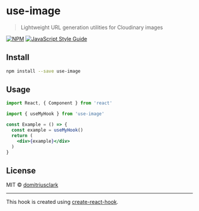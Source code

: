 # use-image

> Lightweight URL generation utilities for Cloudinary images 

[![NPM](https://img.shields.io/npm/v/use-image.svg)](https://www.npmjs.com/package/use-image) [![JavaScript Style Guide](https://img.shields.io/badge/code_style-standard-brightgreen.svg)](https://standardjs.com)

## Install

```bash
npm install --save use-image
```

## Usage

```jsx
import React, { Component } from 'react'

import { useMyHook } from 'use-image'

const Example = () => {
  const example = useMyHook()
  return (
    <div>{example}</div>
  )
}
```

## License

MIT © [domitriusclark](https://github.com/domitriusclark)

---

This hook is created using [create-react-hook](https://github.com/hermanya/create-react-hook).
